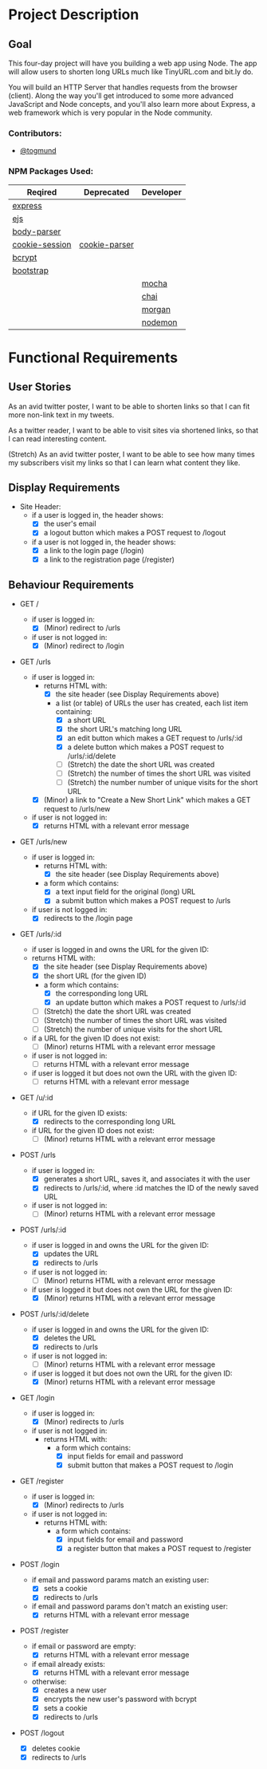 # Project Description

## Goal
This four-day project will have you building a web app using Node. The app will allow users to shorten long URLs much like TinyURL.com and bit.ly do.

You will build an HTTP Server that handles requests from the browser (client). Along the way you'll get introduced to some more advanced JavaScript and Node concepts, and you'll also learn more about Express, a web framework which is very popular in the Node community.

### Contributors:
- [@togmund](https://github.com/togmund)

### NPM Packages Used:
|Reqired|Deprecated|Developer|
|-|-|-|
|[express](https://github.com/expressjs/express)| | |
|[ejs](https://github.com/mde/ejs)| | |
|[body-parser](https://github.com/expressjs/body-parser)| | |
|[cookie-session](https://github.com/expressjs/cookie-session)|[cookie-parser](https://github.com/expressjs/cookie-parser)| |
|[bcrypt](https://github.com/kelektiv/node.bcrypt.js)| | |
|[bootstrap](https://github.com/twbs/bootstrap)| | |
| | |[mocha](https://github.com/mochajs/mocha)|
| | |[chai](https://github.com/chaijs/chai)|
| | |[morgan](https://github.com/expressjs/morgan)|
| | |[nodemon](https://github.com/remy/nodemon)|

# Functional Requirements

## User Stories
As an avid twitter poster,
I want to be able to shorten links
so that I can fit more non-link text in my tweets.

As a twitter reader,
I want to be able to visit sites via shortened links,
so that I can read interesting content.

(Stretch) As an avid twitter poster,
I want to be able to see how many times my subscribers visit my links
so that I can learn what content they like.

## Display Requirements
- Site Header:
  - if a user is logged in, the header shows:
    - [X] the user's email
    - [X] a logout button which makes a POST request to /logout
  - if a user is not logged in, the header shows:
    - [X] a link to the login page (/login)
    - [X] a link to the registration page (/register) 

## Behaviour Requirements

- GET /
  - if user is logged in:
      - [X] (Minor) redirect to /urls
  - if user is not logged in:
      - [X] (Minor) redirect to /login

- GET /urls

  - if user is logged in:
    - returns HTML with:
      - [X] the site header (see Display Requirements above)
      - a list (or table) of URLs the user has created, each list item containing:
        - [X] a short URL
        - [X] the short URL's matching long URL
        - [X] an edit button which makes a GET request to /urls/:id
        - [X] a delete button which makes a POST request to /urls/:id/delete
        - [ ] (Stretch) the date the short URL was created
        - [ ] (Stretch) the number of times the short URL was visited
        - [ ] (Stretch) the number number of unique visits for the short URL
    - [X] (Minor) a link to "Create a New Short Link" which makes a GET request to /urls/new
  - if user is not logged in:
    - [X] returns HTML with a relevant error message

- GET /urls/new

  - if user is logged in:
    - returns HTML with:
      - [X] the site header (see Display Requirements above)
    - a form which contains:
      - [X] a text input field for the original (long) URL
      - [X] a submit button which makes a POST request to /urls
  - if user is not logged in:
    - [X] redirects to the /login page

- GET /urls/:id

  - if user is logged in and owns the URL for the given ID:
  - returns HTML with:
    - [X] the site header (see Display Requirements above)
    - [X] the short URL (for the given ID)
    - a form which contains:
      - [X] the corresponding long URL
      - [X] an update button which makes a POST request to /urls/:id
    - [ ] (Stretch) the date the short URL was created
    - [ ] (Stretch) the number of times the short URL was visited
    - [ ] (Stretch) the number of unique visits for the short URL
  - if a URL for the given ID does not exist:
    - [ ] (Minor) returns HTML with a relevant error message
  - if user is not logged in:
    - [ ] returns HTML with a relevant error message
  - if user is logged it but does not own the URL with the given ID:
    - [ ] returns HTML with a relevant error message

- GET /u/:id

  - if URL for the given ID exists:
    - [X] redirects to the corresponding long URL
  - if URL for the given ID does not exist:
    - [ ] (Minor) returns HTML with a relevant error message

- POST /urls

  - if user is logged in:
    - [x] generates a short URL, saves it, and associates it with the user
    - [x] redirects to /urls/:id, where :id matches the ID of the newly saved URL
  - if user is not logged in:
    - [ ] (Minor) returns HTML with a relevant error message

- POST /urls/:id

  - if user is logged in and owns the URL for the given ID:
    - [x] updates the URL
    - [X] redirects to /urls
  - if user is not logged in:
    - [ ] (Minor) returns HTML with a relevant error message
  - if user is logged it but does not own the URL for the given ID:
    - [X] (Minor) returns HTML with a relevant error message

- POST /urls/:id/delete
  - if user is logged in and owns the URL for the given ID:
    - [x] deletes the URL
    - [x] redirects to /urls
  - if user is not logged in:
    - [ ] (Minor) returns HTML with a relevant error message
  - if user is logged it but does not own the URL for the given ID:
    - [X] (Minor) returns HTML with a relevant error message

- GET /login

  - if user is logged in:
    - [X] (Minor) redirects to /urls
  - if user is not logged in:
    - returns HTML with:
      - a form which contains:
        - [X] input fields for email and password
        - [X] submit button that makes a POST request to /login

- GET /register

  - if user is logged in:
    - [X] (Minor) redirects to /urls
  - if user is not logged in:
    - returns HTML with:
      - a form which contains:
        - [X] input fields for email and password
        - [X] a register button that makes a POST request to /register

- POST /login

  - if email and password params match an existing user:
    - [X] sets a cookie
    - [X] redirects to /urls
  - if email and password params don't match an existing user:
    - [X] returns HTML with a relevant error message

- POST /register

  - if email or password are empty:
    - [X] returns HTML with a relevant error message
  - if email already exists:
    - [X] returns HTML with a relevant error message
  - otherwise:
    - [X] creates a new user
    - [X] encrypts the new user's password with bcrypt
    - [X] sets a cookie
    - [X] redirects to /urls

- POST /logout

  - [X] deletes cookie
  - [X] redirects to /urls